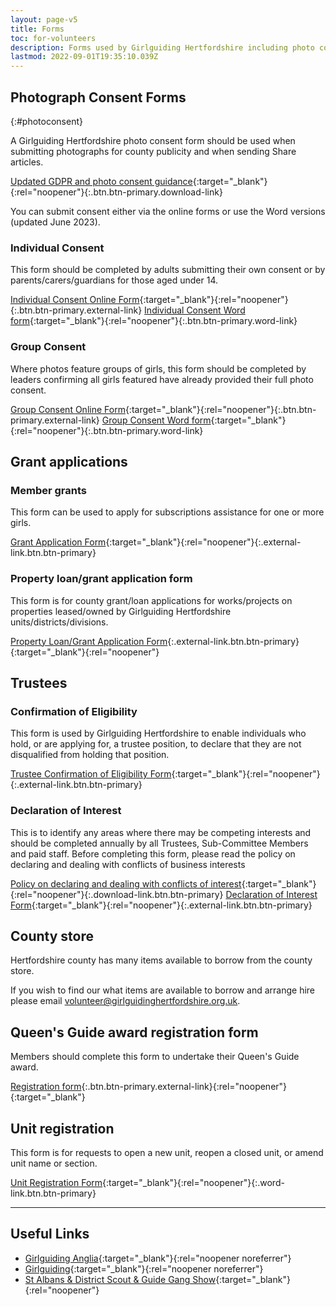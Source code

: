 ```yaml
---
layout: page-v5
title: Forms
toc: for-volunteers
description: Forms used by Girlguiding Hertfordshire including photo consent
lastmod: 2022-09-01T19:35:10.039Z
---
```

## Photograph Consent Forms
{:#photoconsent}

A Girlguiding Hertfordshire photo consent form should be used when submitting photographs for county publicity and when sending Share articles.

[Updated GDPR and photo consent guidance](/assets/docs/2023/gdpr-and-photo-guidance.pdf){:target="_blank"}{:rel="noopener"}{:.btn.btn-primary.download-link}

You can submit consent either via the online forms or use the Word versions (updated June 2023).

### Individual Consent

This form should be completed by adults submitting their own consent or by parents/carers/guardians for those aged under 14.

[<span class="sr-only">Individual Consent </span>Online Form](https://forms.office.com/Pages/ResponsePage.aspx?id=3yob_CzTykeMNWNnWM6OwZf5T0i4octErRCYrHkhHVhUNEtGRkdCNTAzSDlJV1ZJNTZLUU9ES1EwQy4u){:target="_blank"}{:rel="noopener"}{:.btn.btn-primary.external-link} [<span class="sr-only">Individual Consent </span>Word form](/assets/docs/2023/individual-photo-permission-form-2023-06v2.docx){:target="_blank"}{:rel="noopener"}{:.btn.btn-primary.word-link}

### Group Consent

Where photos feature groups of girls, this form should be completed by leaders confirming all girls featured have already provided their full photo consent.

[<span class="sr-only">Group Consent </span>Online Form](https://forms.office.com/Pages/ResponsePage.aspx?id=3yob_CzTykeMNWNnWM6OwZf5T0i4octErRCYrHkhHVhUQU5SMVhVSURFVko3UjlFQ1ZSV0dQQUFRRy4u){:target="_blank"}{:rel="noopener"}{:.btn.btn-primary.external-link} [<span class="sr-only">Group Consent </span>Word form](/assets/docs/2023/group-photo-permission-form-2023-06.docx){:target="_blank"}{:rel="noopener"}{:.btn.btn-primary.word-link}

## Grant applications

### Member grants

This form can be used to apply for subscriptions assistance for one or more girls.

[Grant Application Form](https://forms.office.com/Pages/ResponsePage.aspx?id=3yob_CzTykeMNWNnWM6OwRrqs7bdo19CnIwI_9Lov51UMEs3SDFBNk1XVUE1NERQTEVQT0lES1VVVy4u){:target="_blank"}{:rel="noopener"}{:.external-link.btn.btn-primary}

### Property loan/grant application form

This form is for county grant/loan applications for works/projects on properties leased/owned by Girlguiding Hertfordshire units/districts/divisions.

[Property Loan/Grant Application Form](https://forms.office.com/Pages/ResponsePage.aspx?id=3yob_CzTykeMNWNnWM6OwYCE4GYtXJ9Ogtjv7oAM_iJUNElSTjJIRFA3SE1KSFJVVzUwUElMRlRHTy4u){:.external-link.btn.btn-primary}{:target="_blank"}{:rel="noopener"}

## Trustees

### Confirmation of Eligibility

This form is used by Girlguiding Hertfordshire to enable individuals who hold, or are applying for, a trustee position, to declare that they are not disqualified from holding that position.

[Trustee Confirmation of Eligibility Form](https://forms.office.com/Pages/ResponsePage.aspx?id=3yob_CzTykeMNWNnWM6OwYCE4GYtXJ9Ogtjv7oAM_iJUNzBCSEQyM0Y0NEs2WkpLN0M2M08yUkpZRS4u){:target="_blank"}{:rel="noopener"}{:.external-link.btn.btn-primary}

### Declaration of Interest

This is to identify any areas where there may be competing interests and should be completed annually by all Trustees, Sub-Committee Members and paid staff. Before completing this form, please read the policy on declaring and dealing with conflicts of business interests

[Policy on declaring and dealing with conflicts of interest](/assets/docs/2023/policy-conflicts-of-interest.pdf){:target="_blank"}{:rel="noopener"}{:.download-link.btn.btn-primary} [Declaration of Interest Form](https://forms.office.com/Pages/ResponsePage.aspx?id=3yob_CzTykeMNWNnWM6OwYCE4GYtXJ9Ogtjv7oAM_iJUM0xHWVBTV1A0WkIzMzRDRzQ5VjNISUgxRy4u){:target="_blank"}{:rel="noopener"}{:.external-link.btn.btn-primary}

## County store

Hertfordshire county has many items available to borrow from the county store.

If you wish to find our what items are available to borrow and arrange hire please email <volunteer@girlguidinghertfordshire.org.uk>.

## Queen's Guide award registration form

Members should complete this form to undertake their Queen's Guide award.

[Registration form](https://forms.office.com/Pages/ResponsePage.aspx?id=3yob_CzTykeMNWNnWM6OwZj-g9JL5lpMiAybQMCV5zxUODZaV0RHR1ZPSlRQMFE0MzQwNFJDOFdYSC4u){:.btn.btn-primary.external-link}{:rel="noopener"}{:target="_blank"}

## Unit registration

This form is for requests to open a new unit, reopen a closed unit, or amend unit name or section.

[Unit Registration Form](/assets/docs/2024/unit-registration-form-march-2023-1%201.docx){:target="_blank"}{:rel="noopener"}{:.word-link.btn.btn-primary}

___

## Useful Links

- [Girlguiding Anglia](https://www.girlguiding-anglia.org.uk/){:target="_blank"}{:rel="noopener noreferrer"}
- [Girlguiding](https://www.girlguiding.org.uk/){:target="_blank"}{:rel="noopener noreferrer"}
- [St Albans &amp; District Scout &amp; Guide Gang Show](https://www.stalbansgangshow.com){:target="_blank"}{:rel="noopener"}
